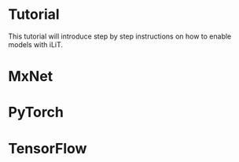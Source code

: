 Tutorial
=========================================

This tutorial will introduce step by step instructions on how to enable models with iLiT.

# MxNet

# PyTorch

# TensorFlow